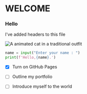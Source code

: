 # WELCOME #
### Hello ###

I've added headers to this file

![A animated cat in a traditional outfit](https://octodex.github.com/images/yaktocat.png)
``` python
name = input("Enter your name : ")
print(f'Hello,{name}.')
```
- [x] Turn on GitHub Pages
- [ ] Outline my portfolio
- [ ] Introduce myself to the world
  
